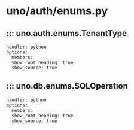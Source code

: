 # uno/auth/enums.py

## ::: uno.auth.enums.TenantType

    handler: python
    options:
      members:
      show_root_heading: true
      show_source: true
  
## ::: uno.db.enums.SQLOperation

    handler: python
    options:
      members:
      show_root_heading: true
      show_source: true
